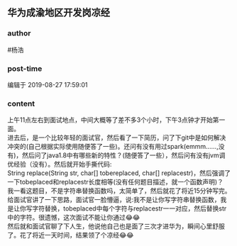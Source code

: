 ## 华为成渝地区开发岗凉经
### author 
#杨浩
### post-time 

编辑于  2019-08-27 17:59:01
### content 
<div class="post-topic-des nc-post-content">
 上午11点左右到面试地点，中间大概等了差不多3个小时，下午3点钟才开始第一面。
 <br/>
 进去后，是一个比较年轻的面试官，然后看了一下简历，问了下git中是如何解决冲突的(自己根据实际使用随便答了一些)。还问有没有用过spark(emmm……,没有)，然后问了java1.8中有哪些新的特性？(随便答了一些），然后问有没有jvm调优经验（没有）。然后就开始手撕代码:
 <br/>
 String replace(String str, char[] tobereplaced, char[] replacestr)，然后强调了一下tobeplaced和replacestr长度相等(没有任何题目描述，就一个函数声明)？
 <br/>
 我一看这题目，不是字符串替换函数吗，太简单了，然后就花了将近15分钟写完。给面试官讲了一下思路，面试官一脸懵逼，说:我不是让你写字符串替换函数，我是让你写字符替换，tobeplaced中每个字符与replacestr一一对应，然后替换str中的字符。很遗憾，这次面试不能让你通过😂😂
 <br/>
 然后就和面试官聊了下人生，他说他自己也是面了三次才进华为，瞬间心里舒服了。花了将近一天时间，结果领了个凉经😂😂
</div>
